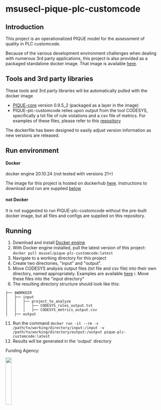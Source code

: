 # msusecl-pique-plc-customcode

## Introduction
This project is an operationalized PIQUE model for the assessment of quality in PLC customcode.

Because of the various development environment challenges when dealing with numerous 3rd party applications,
this project is also provided as a packaged standalone docker image. That image is available
[here](https://hub.docker.com/repository/docker/msusel/pique-plc-customcode/general).

## Tools and 3rd party libraries
These tools and 3rd party libraries will be automatically pulled with the docker image
* [PIQUE-core](https://github.com/MSUSEL/msusel-pique) version 0.9.5_2 (packaged as a layer in the image)
* PIQUE-plc-customcode relies upon output from the tool CODESYS, specifically a txt file of rule violations and a csv file of metrics. 
For examples of these files, please refer to this [repository](https://github.com/MSUSEL/benchmarks/tree/main/plc-customcode/codesys-output) 

The dockerfile has been designed to easily adjust version information as new versions are released.

## Run environment
#### Docker
docker engine 20.10.24 (not tested with versions 21+)

The image for this project is hosted on dockerhub
[here](https://hub.docker.com/repository/docker/msusel/pique-plc-customcode/general). Instructions to download
and run are supplied [below](https://github.com/MSUSEL/msusecl-pique-plc-customcode/tree/master#running)


#### not Docker
It is not suggested to run PIQUE-plc-customcode without the pre-built docker image, but all files and configs
are supplied on this repository.


## Running
1. Download and install [Docker engine](https://docs.docker.com/engine/install/)
2. With Docker engine installed, pull the latest version of this project: `docker pull msusel/pique-plc-customcode:latest`
3. Navigate to a working directory for this project
4. Create two directories, "input" and "output". 
5. Move CODESYS analysis output files (txt file and csv file) into their own directory, named appropriately. Examples are available [here](https://github.com/MSUSEL/benchmarks/tree/main/plc-customcode/codesys-output)
   i. Move these files into the "input directory"
6. The resulting directory structure should look like this:
```
├── $WORKDIR
│   ├── input
│   │   ├── project_to_analyze
│   │   │   ├── CODESYS_rules_output.txt
│   │   │   ├── CODESYS_metrics_output.csv
│   ├── output
```
11. Run the command `docker run -it --rm -v /path/to/working/directory/input:/input -v /path/to/working/directory/output:/output pique-plc-customcode:latest`
12. Results will be generated in the 'output' directory

Funding Agency:

[<img src="https://www.dhs.gov/sites/default/files/2023-03/ST_RGB_Hor_Blue_at20.svg" width="20%" height="20%">](https://www.dhs.gov/science-and-technology)
